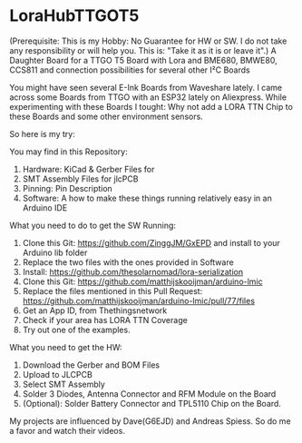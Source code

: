 # LoraHubTTGOT5
(Prerequisite: This is my Hobby: No Guarantee for HW or SW. I do not take any responsibility or will help you. This is: "Take it as it is or leave it".)
A Daughter Board for a TTGO T5 Board with Lora and BME680, BMWE80, CCS811 and connection possibilities for several other I²C Boards


You might have seen several E-Ink Boards from Waveshare lately. I came across some Boards from TTGO with an ESP32 lately on Aliexpress.
While experimenting with these Boards I tought: Why not add a LORA TTN Chip to these Boards and some other environment sensors.

So here is my try:

You may find in this Repository:
1. Hardware: KiCad & Gerber Files for 
2. SMT Assembly Files for jlcPCB 
3. Pinning: Pin Description
4. Software: A how to make these things running relatively easy in an Arduino IDE

What you need to do to get the SW Running:
1. Clone this Git: https://github.com/ZinggJM/GxEPD and install to your Arduino lib folder
2. Replace the two files with the ones provided in Software
3. Install: https://github.com/thesolarnomad/lora-serialization
4. Clone this Git: https://github.com/matthijskooijman/arduino-lmic
5. Replace the files mentioned in this Pull Request: https://github.com/matthijskooijman/arduino-lmic/pull/77/files
6. Get an App ID, from Thethingsnetwork
7. Check if your area has LORA TTN Coverage
8. Try out one of the examples.

What you need to get the HW:
1. Download the Gerber and BOM Files
2. Upload to JLCPCB
3. Select SMT Assembly
4. Solder 3 Diodes, Antenna Connector and RFM Module on the Board
5. (Optional): Solder Battery Connector and TPL5110 Chip on the Board.


My projects are influenced by Dave(G6EJD) and Andreas Spiess. So do me a favor and watch their videos.

